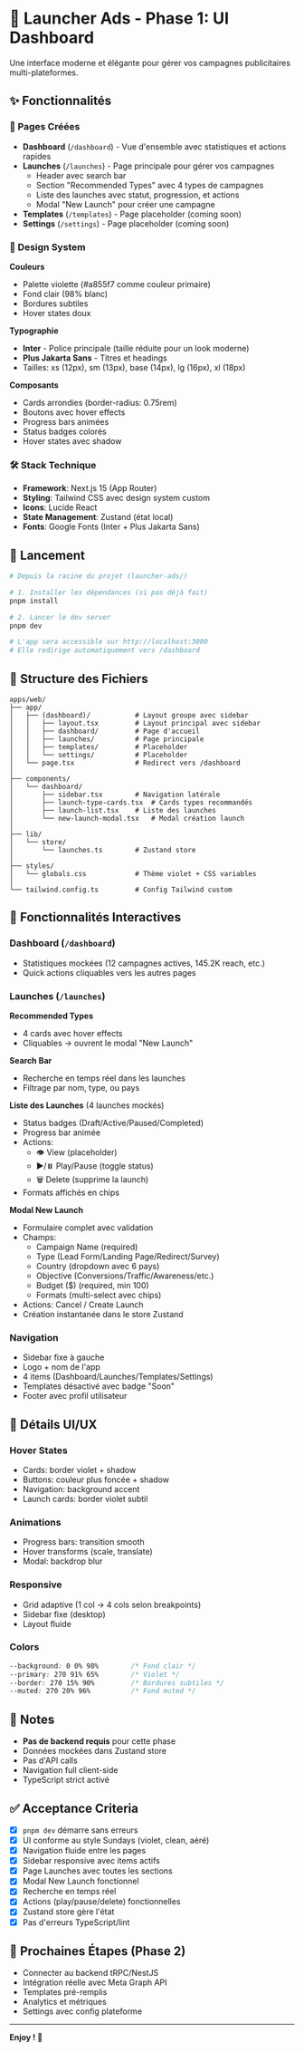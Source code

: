 # 🚀 Launcher Ads - Phase 1: UI Dashboard

Une interface moderne et élégante pour gérer vos campagnes publicitaires multi-plateformes.

## ✨ Fonctionnalités

### 📱 Pages Créées

- **Dashboard** (`/dashboard`) - Vue d'ensemble avec statistiques et actions rapides
- **Launches** (`/launches`) - Page principale pour gérer vos campagnes
  - Header avec search bar
  - Section "Recommended Types" avec 4 types de campagnes
  - Liste des launches avec statut, progression, et actions
  - Modal "New Launch" pour créer une campagne
- **Templates** (`/templates`) - Page placeholder (coming soon)
- **Settings** (`/settings`) - Page placeholder (coming soon)

### 🎨 Design System

**Couleurs**
- Palette violette (#a855f7 comme couleur primaire)
- Fond clair (98% blanc)
- Bordures subtiles
- Hover states doux

**Typographie**
- **Inter** - Police principale (taille réduite pour un look moderne)
- **Plus Jakarta Sans** - Titres et headings
- Tailles: xs (12px), sm (13px), base (14px), lg (16px), xl (18px)

**Composants**
- Cards arrondies (border-radius: 0.75rem)
- Boutons avec hover effects
- Progress bars animées
- Status badges colorés
- Hover states avec shadow

### 🛠️ Stack Technique

- **Framework**: Next.js 15 (App Router)
- **Styling**: Tailwind CSS avec design system custom
- **Icons**: Lucide React
- **State Management**: Zustand (état local)
- **Fonts**: Google Fonts (Inter + Plus Jakarta Sans)

## 🚀 Lancement

```bash
# Depuis la racine du projet (launcher-ads/)

# 1. Installer les dépendances (si pas déjà fait)
pnpm install

# 2. Lancer le dev server
pnpm dev

# L'app sera accessible sur http://localhost:3000
# Elle redirige automatiquement vers /dashboard
```

## 📂 Structure des Fichiers

```
apps/web/
├── app/
│   ├── (dashboard)/           # Layout groupe avec sidebar
│   │   ├── layout.tsx         # Layout principal avec sidebar
│   │   ├── dashboard/         # Page d'accueil
│   │   ├── launches/          # Page principale
│   │   ├── templates/         # Placeholder
│   │   └── settings/          # Placeholder
│   └── page.tsx               # Redirect vers /dashboard
│
├── components/
│   └── dashboard/
│       ├── sidebar.tsx        # Navigation latérale
│       ├── launch-type-cards.tsx  # Cards types recommandés
│       ├── launch-list.tsx    # Liste des launches
│       └── new-launch-modal.tsx   # Modal création launch
│
├── lib/
│   └── store/
│       └── launches.ts        # Zustand store
│
├── styles/
│   └── globals.css            # Thème violet + CSS variables
│
└── tailwind.config.ts         # Config Tailwind custom
```

## 🎯 Fonctionnalités Interactives

### Dashboard (`/dashboard`)
- Statistiques mockées (12 campagnes actives, 145.2K reach, etc.)
- Quick actions cliquables vers les autres pages

### Launches (`/launches`)

**Recommended Types**
- 4 cards avec hover effects
- Cliquables → ouvrent le modal "New Launch"

**Search Bar**
- Recherche en temps réel dans les launches
- Filtrage par nom, type, ou pays

**Liste des Launches** (4 launches mockés)
- Status badges (Draft/Active/Paused/Completed)
- Progress bar animée
- Actions:
  - 👁️ View (placeholder)
  - ▶️/⏸️ Play/Pause (toggle status)
  - 🗑️ Delete (supprime la launch)
- Formats affichés en chips

**Modal New Launch**
- Formulaire complet avec validation
- Champs:
  - Campaign Name (required)
  - Type (Lead Form/Landing Page/Redirect/Survey)
  - Country (dropdown avec 6 pays)
  - Objective (Conversions/Traffic/Awareness/etc.)
  - Budget ($) (required, min 100)
  - Formats (multi-select avec chips)
- Actions: Cancel / Create Launch
- Création instantanée dans le store Zustand

### Navigation
- Sidebar fixe à gauche
- Logo + nom de l'app
- 4 items (Dashboard/Launches/Templates/Settings)
- Templates désactivé avec badge "Soon"
- Footer avec profil utilisateur

## 🎨 Détails UI/UX

### Hover States
- Cards: border violet + shadow
- Buttons: couleur plus foncée + shadow
- Navigation: background accent
- Launch cards: border violet subtil

### Animations
- Progress bars: transition smooth
- Hover transforms (scale, translate)
- Modal: backdrop blur

### Responsive
- Grid adaptive (1 col → 4 cols selon breakpoints)
- Sidebar fixe (desktop)
- Layout fluide

### Colors
```css
--background: 0 0% 98%        /* Fond clair */
--primary: 270 91% 65%        /* Violet */
--border: 270 15% 90%         /* Bordures subtiles */
--muted: 270 20% 96%          /* Fond muted */
```

## 📝 Notes

- **Pas de backend requis** pour cette phase
- Données mockées dans Zustand store
- Pas d'API calls
- Navigation full client-side
- TypeScript strict activé

## ✅ Acceptance Criteria

- [x] `pnpm dev` démarre sans erreurs
- [x] UI conforme au style Sundays (violet, clean, aéré)
- [x] Navigation fluide entre les pages
- [x] Sidebar responsive avec items actifs
- [x] Page Launches avec toutes les sections
- [x] Modal New Launch fonctionnel
- [x] Recherche en temps réel
- [x] Actions (play/pause/delete) fonctionnelles
- [x] Zustand store gère l'état
- [x] Pas d'erreurs TypeScript/lint

## 🎯 Prochaines Étapes (Phase 2)

- Connecter au backend tRPC/NestJS
- Intégration réelle avec Meta Graph API
- Templates pré-remplis
- Analytics et métriques
- Settings avec config plateforme

---

**Enjoy ! 🚀**
